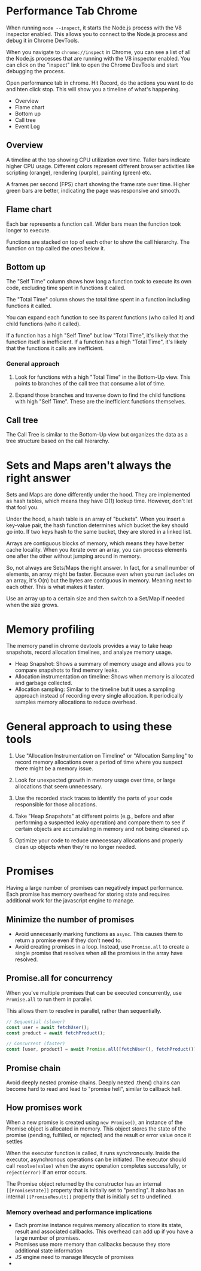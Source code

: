 # Performance Tab Chrome

When running `node --inspect`, it starts the Node.js process with the V8 inspector enabled. This allows you to connect to the Node.js process and debug it in Chrome DevTools.

When you navigate to `chrome://inspect` in Chrome, you can see a list of all the Node.js processes that are running with the V8 inspector enabled. You can click on the "inspect" link to open the Chrome DevTools and start debugging the process.

Open performance tab in chrome. Hit Record, do the actions you want to do and hten click stop. This will show you a timeline of what's happening.

- Overview
- Flame chart
- Bottom up
- Call tree
- Event Log

## Overview

A timeline at the top showing CPU utilization over time. Taller bars indicate higher CPU usage. Different colors represent different browser activities like scripting (orange), rendering (purple), painting (green) etc.

A frames per second (FPS) chart showing the frame rate over time. Higher green bars are better, indicating the page was responsive and smooth.

## Flame chart

Each bar represents a function call. Wider bars mean the function took longer to execute.

Functions are stacked on top of each other to show the call hierarchy. The function on top called the ones below it.

## Bottom up

The "Self Time" column shows how long a function took to execute its own code, excluding time spent in functions it called.

The "Total Time" column shows the total time spent in a function including functions it called.

You can expand each function to see its parent functions (who called it) and child functions (who it called).

If a function has a high "Self Time" but low "Total Time", it's likely that the function itself is inefficient. If a function has a high "Total Time", it's likely that the functions it calls are inefficient.

### General approach

1. Look for functions with a high "Total Time" in the Bottom-Up view. This points to branches of the call tree that consume a lot of time.

2. Expand those branches and traverse down to find the child functions with high "Self Time". These are the inefficient functions themselves.

## Call tree

The Call Tree is similar to the Bottom-Up view but organizes the data as a tree structure based on the call hierarchy.

# Sets and Maps aren't always the right answer

Sets and Maps are done differently under the hood. They are implemented as hash tables, which means they have O(1) lookup time. However, don't let that fool you.

Under the hood, a hash table is an array of "buckets". When you insert a key-value pair, the hash function determines which bucket the key should go into. If two keys hash to the same bucket, they are stored in a linked list.

Arrays are contiguous blocks of memory, which means they have better cache locality. When you iterate over an array, you can process elements one after the other without jumping around in memory.

So, not always are Sets/Maps the right answer. In fact, for a small number of elements, an array might be faster. Because even when you run `includes` on an array, it's O(n) but the bytes are contiguous in memory. Meaning next to each other. This is what makes it faster.

Use an array up to a certain size and then switch to a Set/Map if needed when the size grows.

# Memory profiling

The memory panel in chrome devtools provides a way to take heap snapshots, record allocation timelines, and analyze memory usage.

- Heap Snapshot: Shows a summary of memory usage and allows you to compare snapshots to find memory leaks.
- Allocation instrumentation on timeline: Shows when memory is allocated and garbage collected.
- Allocation sampling: Similar to the timeline but it uses a sampling approach instead of recording every single allocation. It periodically samples memory allocations to reduce overhead.

# General approach to using these tools

1. Use "Allocation Instrumentation on Timeline" or "Allocation Sampling" to record memory allocations over a period of time where you suspect there might be a memory issue.

2. Look for unexpected growth in memory usage over time, or large allocations that seem unnecessary.

3. Use the recorded stack traces to identify the parts of your code responsible for those allocations.

4. Take "Heap Snapshots" at different points (e.g., before and after performing a suspected leaky operation) and compare them to see if certain objects are accumulating in memory and not being cleaned up.

5. Optimize your code to reduce unnecessary allocations and properly clean up objects when they're no longer needed.

# Promises

Having a large number of promises can negatively impact performance. Each promise has memory overhead for storing state and requires additional work for the javascript engine to manage.

## Minimize the number of promises

- Avoid unnecesarily marking functions as `async`. This causes them to return a promise even if they don't need to.
- Avoid creating promises in a loop. Instead, use `Promise.all` to create a single promise that resolves when all the promises in the array have resolved.

## Promise.all for concurrency

When you've multiple promises that can be executed concurrently, use `Promise.all` to run them in parallel.

This allows them to resolve in parallel, rather than sequentially.

```js
// Sequential (slower)
const user = await fetchUser();
const product = await fetchProduct();

// Concurrent (faster)
const [user, product] = await Promise.all([fetchUser(), fetchProduct()]);
```

## Promise chain

Avoid deeply nested promise chains. Deeply nested .then() chains can become hard to read and lead to "promise hell", similar to callback hell.

## How promises work

When a new promise is created using `new Promise()`, an instance of the Promise object is allocated in memory. This object stores the state of the promise (pending, fulfilled, or rejected) and the result or error value once it settles

When the executor function is called, it runs synchronously. Inside the executor, asynchronous operations can be initiated. The executor should call `resolve(value)` when the async operation completes successfully, or `reject(error)` if an error occurs.

The Promise object returned by the constructor has an internal `[[PromiseState]]` property that is initially set to "pending". It also has an internal `[[PromiseResult]]` property that is initially set to undefined.

### Memory overhead and performance implications

- Each promise instance requires memory allocation to store its state, result and associated callbacks. This overhead can add up if you have a large number of promises.
- Promises use more memory than callbacks because they store additional state information
- JS engine need to manage lifecycle of promises
-

